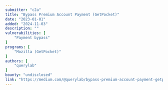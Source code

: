 ```yaml
---
submitter: "c2a"
title: "Bypass Premium Account Payment (GetPocket)"
date: "2023-01-01"
added: "2024-11-03"
description: ""
vulnerabilities: [
    "Payment bypass"
]
programs: [
    "Mozilla (GetPocket)"
]
authors: [
    "querylab"
]
bounty: "undisclosed"
link: "https://medium.com/@querylab/bypass-premium-account-payment-getpocket-d813b249687c"
---
```




